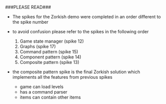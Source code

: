 ###PLEASE READ###

- The spikes for the Zorkish demo were completed in an order different to the spike number

- to avoid confusion please refer to the spikes in the following order
	1. Game state manager (spike 12)
	2. Graphs (spike 17)
	3. Command pattern (spike 15)
	4. Component pattern (spike 14)
	5. Composite pattern (spike 13)


- the composite pattern spike is the final Zorkish solution which implements all the features from previous spikes
	- game can load levels
	- has a command parser
	- items can contain other items